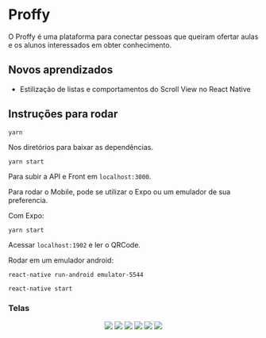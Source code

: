 # Proffy

O Proffy é uma plataforma para conectar pessoas que queiram ofertar aulas e os alunos interessados em obter conhecimento.

## Novos aprendizados

 - Estilização de listas e comportamentos do Scroll View no React Native

## Instruções para rodar

```
yarn 
```
Nos diretórios para baixar as dependências.
```
yarn start
```
Para subir a API e Front em ```localhost:3000```.

Para rodar o Mobile, pode se utilizar o Expo ou um emulador de sua preferencia.

Com Expo:
```
yarn start
```
Acessar ```localhost:1902``` e ler o QRCode.

Rodar em um emulador android:
```
react-native run-android emulator-5544
```
```
react-native start
```

### Telas
<p align="center">
    <img src="https://github.com/lucashec/proffy/blob/master/screens/img1.png?raw=true">
    <img src="https://github.com/lucashec/proffy/blob/master/screens/img2.png?raw=true">
    <img src="https://github.com/lucashec/proffy/blob/master/screens/img3.png?raw=true">
    <img src="https://github.com/lucashec/proffy/blob/master/screens/img5.png?raw=true">
    <img src="https://github.com/lucashec/proffy/blob/master/screens/img6.png?raw=true">
    <img src="https://github.com/lucashec/proffy/blob/master/screens/img4.png?raw=true">
    
</p>
